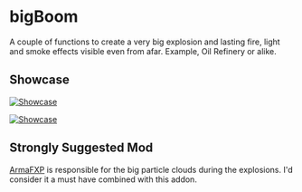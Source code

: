 # bigBoom

A couple of functions to create a very big explosion and lasting fire, light and smoke effects visible even from afar.
Example, Oil Refinery or alike.


## Showcase
[![Showcase](https://img.youtube.com/vi/3YtNOek3a88/0.jpg)](https://www.youtube.com/watch?v=3YtNOek3a88)

[![Showcase](https://img.youtube.com/vi/2_CC4t8LdBk/0.jpg)](https://www.youtube.com/watch?v=2_CC4t8LdBk)

## Strongly Suggested Mod
[ArmaFXP](https://steamcommunity.com/sharedfiles/filedetails/?id=1105511475) is responsible for the big particle clouds during the explosions. I'd consider it a must have combined with this addon.
